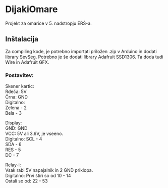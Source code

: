 # DijakiOmare

Projekt za omarice v 5. nadstropju ERŠ-a. 

## Inštalacija
Za compiling kode, je potrebno importati priložen .zip v Arduino in dodati library SevSeg.
Potrebno je še dodati library Adafruit SSD1306. Ta doda tudi Wire in Adafruit GFX.

### Postavitev:
Skener kartic:\
Rdeča: 5V\
Črna: GND\
Digitalno:\
Zelena - 2\
Bela - 3

Display:\
GND: GND\
VCC: 5V ali 3.6V, je vseeno.\
Digitalno: SCL - 4\
           SDA - 6\
           RES - 5\
           DC - 7

Relay-i:\
Vsak rabi 5V napajalnik in 2 GND priklopa.\
Digitalno: Prvi štiri so od 10 - 14\
           Ostali so od: 22 - 53
